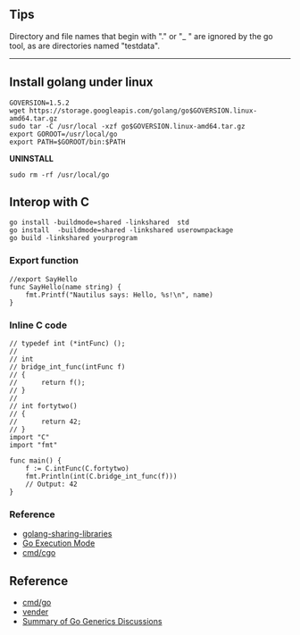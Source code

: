 
## Tips

Directory and file names that begin with "." or "_ " are ignored by the go tool, as are directories named "testdata".

----



## Install golang under linux
```
GOVERSION=1.5.2
wget https://storage.googleapis.com/golang/go$GOVERSION.linux-amd64.tar.gz
sudo tar -C /usr/local -xzf go$GOVERSION.linux-amd64.tar.gz
export GOROOT=/usr/local/go
export PATH=$GOROOT/bin:$PATH
```

__UNINSTALL__

```
sudo rm -rf /usr/local/go
```

## Interop with C

```
go install -buildmode=shared -linkshared  std
go install  -buildmode=shared -linkshared userownpackage
go build -linkshared yourprogram
```

### Export function

```
//export SayHello
func SayHello(name string) {
	fmt.Printf("Nautilus says: Hello, %s!\n", name)
}
```

### Inline C code
```
// typedef int (*intFunc) ();
//
// int
// bridge_int_func(intFunc f)
// {
//		return f();
// }
//
// int fortytwo()
// {
//	    return 42;
// }
import "C"
import "fmt"

func main() {
	f := C.intFunc(C.fortytwo)
	fmt.Println(int(C.bridge_int_func(f)))
	// Output: 42
}
```

### Reference

* [golang-sharing-libraries](http://blog.ralch.com/tutorial/golang-sharing-libraries/)
* [Go Execution Mode](https://docs.google.com/document/d/1nr-TQHw_er6GOQRsF6T43GGhFDelrAP0NqSS_00RgZQ/edit)
* [cmd/cgo](https://golang.org/cmd/cgo/)

## Reference

* [cmd/go](https://golang.org/cmd/go/)
* [vender](https://docs.google.com/document/d/1Bz5-UB7g2uPBdOx-rw5t9MxJwkfpx90cqG9AFL0JAYo/edit)
* [Summary of Go Generics Discussions](https://docs.google.com/document/d/1vrAy9gMpMoS3uaVphB32uVXX4pi-HnNjkMEgyAHX4N4/edit#heading=h.vuko0u3txoew)
